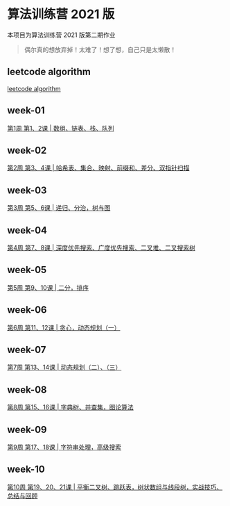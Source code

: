 # 算法训练营 2021 版

本项目为算法训练营 2021 版第二期作业

> 偶尔真的想放弃掉！太难了！想了想，自己只是太懒散！

## leetcode algorithm

[leetcode algorithm](./leetcode-algorithm)

## week-01

[第1周 第1、2课 | 数组、链表、栈、队列](./week-01)

## week-02

[第2周 第3、4课 | 哈希表、集合、映射、前缀和、差分、双指针扫描](./week-02)

## week-03

[第3周 第5、6课 | 递归、分治，树与图](./week-03)

## week-04

[第4周 第7、8课 | 深度优先搜索、广度优先搜索、二叉堆、二叉搜索树](./week-04)

## week-05

[第5周 第9、10课 | 二分，排序](./week-05)

## week-06

[第6周 第11、12课 | 贪心，动态规划（一）](./week-06)

## week-07

[第7周 第13、14课 | 动态规划（二）、（三）](./week-07)

## week-08

[第8周 第15、16课 | 字典树、并查集，图论算法](./week-08)

## week-09

[第9周 第17、18课 | 字符串处理，高级搜索](./week-09)

## week-10

[第10周 第19、20、21课 | 平衡二叉树、跳跃表，树状数组与线段树，实战技巧、总结与回顾](./week-10)